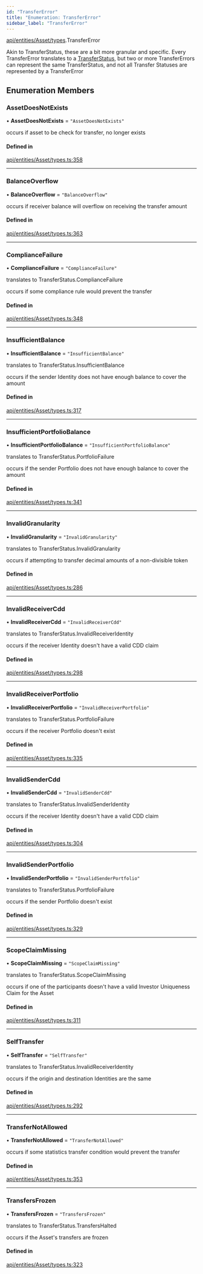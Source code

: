 ```yaml
---
id: "TransferError"
title: "Enumeration: TransferError"
sidebar_label: "TransferError"
---
```


[api/entities/Asset/types](../../../../../../modules/API/Entities/Asset/Types/Types.md).TransferError

Akin to TransferStatus, these are a bit more granular and specific. Every TransferError translates to
  a [TransferStatus](../TransferStatus/TransferStatus.md), but two or more TransferErrors can represent the same TransferStatus, and
  not all Transfer Statuses are represented by a TransferError

## Enumeration Members

### AssetDoesNotExists

• **AssetDoesNotExists** = ``"AssetDoesNotExists"``

occurs if asset to be check for transfer, no longer exists

#### Defined in

[api/entities/Asset/types.ts:358](https://github.com/PolymeshAssociation/polymesh-sdk/blob/995f17653/src/api/entities/Asset/types.ts#L358)

___

### BalanceOverflow

• **BalanceOverflow** = ``"BalanceOverflow"``

occurs if receiver balance will overflow on receiving the transfer amount

#### Defined in

[api/entities/Asset/types.ts:363](https://github.com/PolymeshAssociation/polymesh-sdk/blob/995f17653/src/api/entities/Asset/types.ts#L363)

___

### ComplianceFailure

• **ComplianceFailure** = ``"ComplianceFailure"``

translates to TransferStatus.ComplianceFailure

occurs if some compliance rule would prevent the transfer

#### Defined in

[api/entities/Asset/types.ts:348](https://github.com/PolymeshAssociation/polymesh-sdk/blob/995f17653/src/api/entities/Asset/types.ts#L348)

___

### InsufficientBalance

• **InsufficientBalance** = ``"InsufficientBalance"``

translates to TransferStatus.InsufficientBalance

occurs if the sender Identity does not have enough balance to cover the amount

#### Defined in

[api/entities/Asset/types.ts:317](https://github.com/PolymeshAssociation/polymesh-sdk/blob/995f17653/src/api/entities/Asset/types.ts#L317)

___

### InsufficientPortfolioBalance

• **InsufficientPortfolioBalance** = ``"InsufficientPortfolioBalance"``

translates to TransferStatus.PortfolioFailure

occurs if the sender Portfolio does not have enough balance to cover the amount

#### Defined in

[api/entities/Asset/types.ts:341](https://github.com/PolymeshAssociation/polymesh-sdk/blob/995f17653/src/api/entities/Asset/types.ts#L341)

___

### InvalidGranularity

• **InvalidGranularity** = ``"InvalidGranularity"``

translates to TransferStatus.InvalidGranularity

occurs if attempting to transfer decimal amounts of a non-divisible token

#### Defined in

[api/entities/Asset/types.ts:286](https://github.com/PolymeshAssociation/polymesh-sdk/blob/995f17653/src/api/entities/Asset/types.ts#L286)

___

### InvalidReceiverCdd

• **InvalidReceiverCdd** = ``"InvalidReceiverCdd"``

translates to TransferStatus.InvalidReceiverIdentity

occurs if the receiver Identity doesn't have a valid CDD claim

#### Defined in

[api/entities/Asset/types.ts:298](https://github.com/PolymeshAssociation/polymesh-sdk/blob/995f17653/src/api/entities/Asset/types.ts#L298)

___

### InvalidReceiverPortfolio

• **InvalidReceiverPortfolio** = ``"InvalidReceiverPortfolio"``

translates to TransferStatus.PortfolioFailure

occurs if the receiver Portfolio doesn't exist

#### Defined in

[api/entities/Asset/types.ts:335](https://github.com/PolymeshAssociation/polymesh-sdk/blob/995f17653/src/api/entities/Asset/types.ts#L335)

___

### InvalidSenderCdd

• **InvalidSenderCdd** = ``"InvalidSenderCdd"``

translates to TransferStatus.InvalidSenderIdentity

occurs if the receiver Identity doesn't have a valid CDD claim

#### Defined in

[api/entities/Asset/types.ts:304](https://github.com/PolymeshAssociation/polymesh-sdk/blob/995f17653/src/api/entities/Asset/types.ts#L304)

___

### InvalidSenderPortfolio

• **InvalidSenderPortfolio** = ``"InvalidSenderPortfolio"``

translates to TransferStatus.PortfolioFailure

occurs if the sender Portfolio doesn't exist

#### Defined in

[api/entities/Asset/types.ts:329](https://github.com/PolymeshAssociation/polymesh-sdk/blob/995f17653/src/api/entities/Asset/types.ts#L329)

___

### ScopeClaimMissing

• **ScopeClaimMissing** = ``"ScopeClaimMissing"``

translates to TransferStatus.ScopeClaimMissing

occurs if one of the participants doesn't have a valid Investor Uniqueness Claim for
  the Asset

#### Defined in

[api/entities/Asset/types.ts:311](https://github.com/PolymeshAssociation/polymesh-sdk/blob/995f17653/src/api/entities/Asset/types.ts#L311)

___

### SelfTransfer

• **SelfTransfer** = ``"SelfTransfer"``

translates to TransferStatus.InvalidReceiverIdentity

occurs if the origin and destination Identities are the same

#### Defined in

[api/entities/Asset/types.ts:292](https://github.com/PolymeshAssociation/polymesh-sdk/blob/995f17653/src/api/entities/Asset/types.ts#L292)

___

### TransferNotAllowed

• **TransferNotAllowed** = ``"TransferNotAllowed"``

occurs if some statistics transfer condition would prevent the transfer

#### Defined in

[api/entities/Asset/types.ts:353](https://github.com/PolymeshAssociation/polymesh-sdk/blob/995f17653/src/api/entities/Asset/types.ts#L353)

___

### TransfersFrozen

• **TransfersFrozen** = ``"TransfersFrozen"``

translates to TransferStatus.TransfersHalted

occurs if the Asset's transfers are frozen

#### Defined in

[api/entities/Asset/types.ts:323](https://github.com/PolymeshAssociation/polymesh-sdk/blob/995f17653/src/api/entities/Asset/types.ts#L323)

